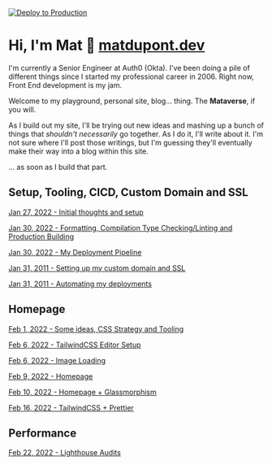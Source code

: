 [![Deploy to Production](https://github.com/matldupont/matdupont-dev/actions/workflows/prod-deploy.yml/badge.svg)](https://github.com/matldupont/matdupont-dev/actions/workflows/prod-deploy.yml)

# Hi, I'm Mat 👋 [matdupont.dev](https://matdupont.dev)

I'm currently a Senior Engineer at Auth0 (Okta). I've been doing a pile of different things since I started my professional career in 2006. Right now, Front End development is my jam.

Welcome to my playground, personal site, blog... thing. The **Mataverse**, if you will.

As I build out my site, I'll be trying out new ideas and mashing up a bunch of things that _shouldn't necessarily_ go together. As I do it, I'll write about it. I'm not sure where I'll post those writings, but I'm guessing they'll eventually make their way into a blog within this site.

... as soon as I build that part.

## Setup, Tooling, CICD, Custom Domain and SSL

[Jan 27, 2022 - Initial thoughts and setup](https://github.com/matldupont/matdupont-dev/blob/main/blog/220127/01-setup.md)

[Jan 30, 2022 - Formatting, Compilation Type Checking/Linting and Production Building](https://github.com/matldupont/matdupont-dev/blob/main/blog/220130/01-setup-continued.md)

[Jan 30, 2022 - My Deployment Pipeline](https://github.com/matldupont/matdupont-dev/blob/main/blog/220130/02-deployment.md)

[Jan 31, 2011 - Setting up my custom domain and SSL](https://github.com/matldupont/matdupont-dev/blob/main/blog/220131/01-custom-domain.md)

[Jan 31, 2011 - Automating my deployments](https://github.com/matldupont/matdupont-dev/blob/main/blog/220131/02-automated-deployments.md)

## Homepage

[Feb 1, 2022 - Some ideas, CSS Strategy and Tooling](https://github.com/matldupont/matdupont-dev/blob/main/blog/220201/01-homepage-tooling.md)

[Feb 6, 2022 - TailwindCSS Editor Setup](https://github.com/matldupont/matdupont-dev/blob/main/blog/220206/01-tailwindcss.md)

[Feb 6, 2022 - Image Loading](https://github.com/matldupont/matdupont-dev/blob/main/blog/220206/02-images.md)

[Feb 9, 2022 - Homepage](https://github.com/matldupont/matdupont-dev/blob/main/blog/220209/01-homepage-issues.md)

[Feb 10, 2022 - Homepage + Glassmorphism](https://github.com/matldupont/matdupont-dev/blob/main/blog/220210/01-homepage-glassmorphism.md)

[Feb 16, 2022 - TailwindCSS + Prettier](https://github.com/matldupont/matdupont-dev/blob/main/blog/220216/01-twcss-prettier.md)

## Performance

[Feb 22, 2022 - Lighthouse Audits](https://github.com/matldupont/matdupont-dev/blob/main/blog/220222/01-lighthouse.md)

